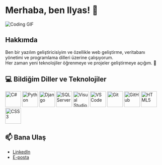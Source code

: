 # Merhaba, ben Ilyas! 👋

![Coding GIF](https://media.giphy.com/media/3o7TKtnuHOHHUjR38Y/giphy.gif)

## Hakkımda
Ben bir yazılım geliştiricisiyim ve özellikle web geliştirme, veritabanı yönetimi ve programlama dilleri üzerine çalışıyorum.  
Her zaman yeni teknolojiler öğrenmeye ve projeler geliştirmeye açığım. 🚀

## 💻 Bildiğim Diller ve Teknolojiler

<p align="left">
  <img src="https://cdn.jsdelivr.net/gh/devicons/devicon/icons/csharp/csharp-original.svg" alt="C#" width="50" height="50"/>
  <img src="https://cdn.jsdelivr.net/gh/devicons/devicon/icons/python/python-original.svg" alt="Python" width="50" height="50"/>
  <img src="https://cdn.jsdelivr.net/gh/devicons/devicon/icons/django/django-plain.svg" alt="Django" width="50" height="50"/>
  <img src="https://cdn.jsdelivr.net/gh/devicons/devicon/icons/sqlserver/sqlserver-plain.svg" alt="SQL Server" width="50" height="50"/>
  <img src="https://cdn.jsdelivr.net/gh/devicons/devicon/icons/visualstudio/visualstudio-plain.svg" alt="Visual Studio" width="50" height="50"/>
  <img src="https://cdn.jsdelivr.net/gh/devicons/devicon/icons/vscode/vscode-original.svg" alt="VS Code" width="50" height="50"/>
  <img src="https://cdn.jsdelivr.net/gh/devicons/devicon/icons/git/git-original.svg" alt="Git" width="50" height="50"/>
  <img src="https://cdn.jsdelivr.net/gh/devicons/devicon/icons/github/github-original.svg" alt="GitHub" width="50" height="50"/>
  <img src="https://cdn.jsdelivr.net/gh/devicons/devicon/icons/html5/html5-original.svg" alt="HTML5" width="50" height="50"/>
  <img src="https://cdn.jsdelivr.net/gh/devicons/devicon/icons/css3/css3-original.svg" alt="CSS3" width="50" height="50"/>
</p>



## 📫 Bana Ulaş
- [LinkedIn](https://www.linkedin.com/in/ilyasturanli/)
- [E-posta](mailto:ilyas@example.com)
